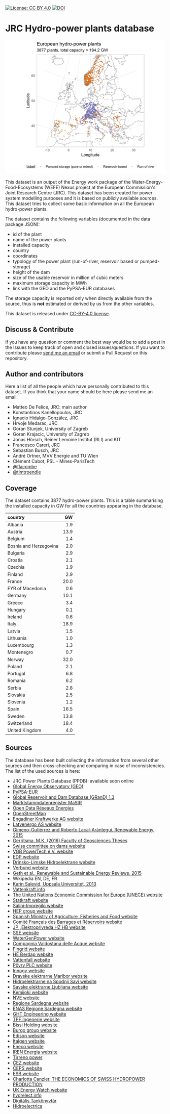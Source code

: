  [![License: CC BY 4.0](https://img.shields.io/badge/License-CC%20BY%204.0-lightgrey.svg)](https://creativecommons.org/licenses/by/4.0/)
 [![DOI](https://zenodo.org/badge/179688356.svg)](https://zenodo.org/badge/latestdoi/179688356)

# JRC Hydro-power plants database

![map of hydro-power plants](map-location-v3.png)

This dataset is an output of the Energy work package of the Water-Energy-Food-Ecosystems (WEFE) Nexus project at the European Commission's Joint Research Centre (JRC). This dataset has been created for power system modelling purposes and it is based on publicly available sources. This dataset tries to collect some basic information on all the European hydro-power plants. 

The dataset contains the following variables (documented in the data package JSON):
  - id of the plant
  - name of the power plants
  - installed capacity
  - country
  - coordinates
  - typology of the power plant (run-of-river, reservoir based or pumped-storage)
  - height of the dam
  - size of the usable reservoir in million of cubic meters
  - maximum storage capacity in MWh
  - link with the GEO and the PyPSA-EUR databases
  
The storage capacity  is reported only when directly available from the source, thus is **not** estimated or derived by us from the other variables. 

This dataset is released under [CC-BY-4.0 license](https://creativecommons.org/licenses/by/4.0/).

## Discuss & Contribute
If you have any question or comment the best way would be to add a post in the Issues to keep track of open and closed issues/questions.
If you want to contribute please [send me an email](mailto:matteo.de-felice@ec.europa.eu) or  submit a Pull Request on this repository. 

## Author and contributors
Here a list of all the people which have personally contributed to this dataset. If you think that your name should be here please send me an email.

   - Matteo De Felice, JRC: main author
   - Konstantinos Kanellopoulos, JRC
   - Ignacio Hidalgo-González, JRC
   - Hrvoje Medarac, JRC
   - Goran Stunjek, University of Zagreb
   - Goran Krajacic, University of Zagreb
   - Jonas Hörsch, Reiner Lemoine Institut (RLI) and KIT
   - Francesco Careri, JRC
   - Sebastian Busch, JRC
   - André Ortner, MVV Energie and TU Wien
   - Clément Cabot, PSL - Mines-ParisTech
   - [@flacombe](https://github.com/flacombe)
   - [@timtroendle](https://github.com/timtroendle)
   
## Coverage

The dataset contains 3877 hydro-power plants. This is a table summarising the installed capacity in GW for all the countries appearing in the database. 

|country                |   GW|
|:----------------------|----:|
|Albania                |  1.9|
|Austria                | 13.9|
|Belgium                |  1.4|
|Bosnia and Herzegovina |  2.0|
|Bulgaria               |  2.9|
|Croatia                |  2.1|
|Czechia                |  1.9|
|Finland                |  2.9|
|France                 | 20.0|
|FYR of Macedonia       |  0.6|
|Germany                | 10.1|
|Greece                 |  3.4|
|Hungary                |  0.1|
|Ireland                |  0.6|
|Italy                  | 18.9|
|Latvia                 |  1.5|
|Lithuania              |  1.0|
|Luxembourg             |  1.3|
|Montenegro             |  0.7|
|Norway                 | 32.0|
|Poland                 |  2.1|
|Portugal               |  6.8|
|Romania                |  6.2|
|Serbia                 |  2.8|
|Slovakia               |  2.5|
|Slovenia               |  1.2|
|Spain                  | 16.5|
|Sweden                 | 13.8|
|Switzerland            | 18.4|
|United Kingdom         |  4.0|

## Sources

The database has been built collecting the information from several other sources and then cross-checking and comparing in case of inconsistencies. The list of the used sources is here:

  - JRC Power Plants Database (PPDB): available soon online
  - [Global Energy Observatory (GEO)](http://globalenergyobservatory.org/)
  - [PyPSA-EUR](https://github.com/PyPSA/pypsa-eur)
  - [Global Reservoir and Dam Database (GRanD) 1.3](http://globaldamwatch.org/) 
  - [Marktstammdatenregister MaStR](https://www.marktstammdatenregister.de/MaStR)
  - [Open Data Réseaux Énergies](https://opendata.reseaux-energies.fr/pages/accueil/)
  - [OpenStreetMap](www.openstreetmap.org)
  - [Engadiner Kraftwerke AG website](https://www.ekwstrom.ch/startseite.html)
  - [Latvenergo AS website](https://www.latvenergo.lv/)
  - [Gimeno-Gutiérrez and Roberto Lacal-Arántegui, Renewable Energy, 2015](https://www.sciencedirect.com/science/article/pii/S096014811400706X)
  - [Gerritsma, M.K. (2016) Faculty of Geosciences Theses](https://dspace.library.uu.nl/handle/1874/339185)
  - [Swiss committee on dams website](http://swissdams.ch/)
  - [VGB PowerTech e.V. website](https://www.vgb.org/)
  - [EDP website](www.edp.pt)
  - [Drinsko-Limske Hidroelektrane website](http://dlhe.rs/)
  - [Verbund website](https://www.verbund.com/)
  - [Geth et al., Renewable and Sustainable Energy Reviews, 2015](https://www.sciencedirect.com/science/article/pii/S1364032115007923)
  - Wikipedia EN, DE, FR
  - [Karin Salevid, Uppsala Universitet, 2013](https://uu.diva-portal.org/smash/get/diva2:661286/FULLTEXT01.pdf)
  - [Vattenkraft.info](https://vattenkraft.info/)
  - [The United Nations Economic Commission for Europe (UNECE) website](http://www.unece.org/)
  - [Statkraft website](https://www.statkraft.com/)
  - [Salini-Impregilo website](www.salini-impregilo.com)
  - [HEP group website](hep.hr)
  - [Spanish Ministry of Agriculture, Fisheries and Food website](https://www.mapama.gob.es/)
  - [Comité Français des Barrages et Réservoirs website](http://www.barrages-cfbr.eu/)
  - [JP „Elektroprivreda HZ HB website](https://www.ephzhb.ba/)
  - [SSE website](https://sse.com/)
  - [WaterGenPower website](https://www.watergenpower.eu/)
  - [Compagnia Valdostana delle Acque website](http://www.cvaspa.it/)
  - [Fingrid website](https://www.fingrid.fi/)
  - [HE Đerdap website](http://www.djerdap.rs/)
  - [Vattenfall website](http://www.vattenfall.se/)
  - [Pöyry PLC website](https://www.poyry.com/)
  - [Innogy website](https://www.innogy.com/)
  - [Dravske elektrarne Maribor website](http://www.dem.si/)
  - [Hidroelektrarne na Spodnji Savi website](http://www.he-ss.si/)
  - [Savske elektrarne Ljubljana website](http://www.sel.si/)
  - [Kemijoki website](https://www.kemijoki.fi)
  - [NVE website](https://www.nve.no/)
  - [Regione Sardegna website](https://www.regione.sardegna.it)
  - [ENAS Regione Sardegna website](http://www.enas.sardegna.it)
  - [GHT Engineering website](http://www.ghtengineering.it)
  - [TPF Ingenerie website](https://tpf.eu/)
  - [Bissi Holding website](http://www.bissiholding.com)
  - [Burgo group website](https://www.burgo.com)
  - [Edison website](https://www.edison.it)
  - [Italgen website](http://www.italgen.it/)
  - [Eneco website](http://www.eneco.it/it/home.html)
  - [IREN Energia website](http://www.irenenergia.it)
  - [Tirreno power](http://www.tirrenopower.com)
  - [ČEZ website](https://www.cez.cz)
  - [ČEPS website](https://www.ceps.cz/cs/)
  - [ESB website](https://www.esb.ie)
  - [Charlotta Canzler, THE ECONOMICS OF SWISS HYDROPOWER PRODUCTION](https://ivm.vu.nl/en/Images/Canzler_Charlotta_-_Thesis_Charlotta_Canzler_PDF_tcm234-352241.pdf)
  - [UK Energy Watch website](http://www.ukenergywatch.org)
  - [hydrelect.info](http://www.hydrelect.info/)
  - [Digitális Tankönyvtár](https://www.tankonyvtar.hu/en)
  - [Hidroelectrica](www.hidroelectrica.ro)
